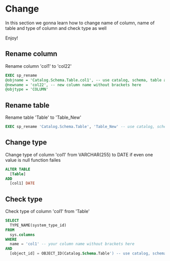 # Change
In this section we gonna learn how to change name of column, name of table and type of column and check type as well

Enjoy!

## Rename column
Rename column 'col1' to 'col22'
```sql
EXEC sp_rename
@objname = 'Catalog.Schema.Table.col1', -- use catalog, schema, table and old column name without brackets here
@newname = 'col22', -- new column name without brackets here
@objtype = 'COLUMN'
```

## Rename table
Rename table 'Table' to 'Table_New'
```sql
EXEC sp_rename 'Catalog.Schema.Table', 'Table_New' -- use catalog, schema and table name without brackets here
```

## Change type
Change type of column 'col1' from VARCHAR(255) to DATE if even one value is null function failes
```sql
ALTER TABLE
  [Table]
ADD
  [col1] DATE
```

## Check type
Check type of column 'col1' from 'Table'
```sql
SELECT 
  TYPE_NAME(system_type_id)
FROM
  sys.columns
WHERE
  name = 'col1' -- your column name without brackets here
AND
  [object_id] = OBJECT_ID(Catalog.Schema.Table') -- use catalog, schema and table name without brackets here 
```
